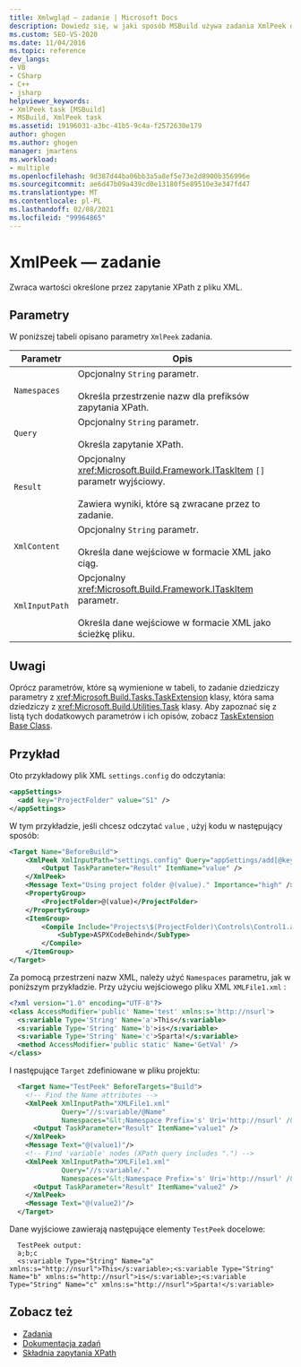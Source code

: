 ```yaml
---
title: Xmlwgląd — zadanie | Microsoft Docs
description: Dowiedz się, w jaki sposób MSBuild używa zadania XmlPeek do zwracania wartości określonych przez zapytanie XPath z pliku XML.
ms.custom: SEO-VS-2020
ms.date: 11/04/2016
ms.topic: reference
dev_langs:
- VB
- CSharp
- C++
- jsharp
helpviewer_keywords:
- XmlPeek task [MSBuild]
- MSBuild, XmlPeek task
ms.assetid: 19196031-a3bc-41b5-9c4a-f2572630e179
author: ghogen
ms.author: ghogen
manager: jmartens
ms.workload:
- multiple
ms.openlocfilehash: 9d387d44ba06bb3a5a8ef5e73e2d8900b356996e
ms.sourcegitcommit: ae6d47b09a439cd0e13180f5e89510e3e347fd47
ms.translationtype: MT
ms.contentlocale: pl-PL
ms.lasthandoff: 02/08/2021
ms.locfileid: "99964865"
---
```

# <a name="xmlpeek-task"></a>XmlPeek — zadanie

Zwraca wartości określone przez zapytanie XPath z pliku XML.

## <a name="parameters"></a>Parametry

 W poniższej tabeli opisano parametry `XmlPeek` zadania.

|Parametr|Opis|
|---------------|-----------------|
|`Namespaces`|Opcjonalny `String` parametr.<br /><br /> Określa przestrzenie nazw dla prefiksów zapytania XPath.|
|`Query`|Opcjonalny `String` parametr.<br /><br /> Określa zapytanie XPath.|
|`Result`|Opcjonalny <xref:Microsoft.Build.Framework.ITaskItem> `[]` parametr wyjściowy.<br /><br /> Zawiera wyniki, które są zwracane przez to zadanie.|
|`XmlContent`|Opcjonalny `String` parametr.<br /><br /> Określa dane wejściowe w formacie XML jako ciąg.|
|`XmlInputPath`|Opcjonalny <xref:Microsoft.Build.Framework.ITaskItem> parametr.<br /><br /> Określa dane wejściowe w formacie XML jako ścieżkę pliku.|

## <a name="remarks"></a>Uwagi

 Oprócz parametrów, które są wymienione w tabeli, to zadanie dziedziczy parametry z <xref:Microsoft.Build.Tasks.TaskExtension> klasy, która sama dziedziczy z <xref:Microsoft.Build.Utilities.Task> klasy. Aby zapoznać się z listą tych dodatkowych parametrów i ich opisów, zobacz [TaskExtension Base Class](../msbuild/taskextension-base-class.md).

## <a name="example"></a>Przykład

Oto przykładowy plik XML `settings.config` do odczytania:

```xml
<appSettings>
  <add key="ProjectFolder" value="S1" />
</appSettings>
```

W tym przykładzie, jeśli chcesz odczytać `value` , użyj kodu w następujący sposób:

```xml
<Target Name="BeforeBuild">
    <XmlPeek XmlInputPath="settings.config" Query="appSettings/add[@key='ProjectFolder']/@value">
        <Output TaskParameter="Result" ItemName="value" />
    </XmlPeek>
    <Message Text="Using project folder @(value)." Importance="high" />
    <PropertyGroup>
        <ProjectFolder>@(value)</ProjectFolder>
    </PropertyGroup>
    <ItemGroup>
        <Compile Include="Projects\$(ProjectFolder)\Controls\Control1.ascx.cs">
            <SubType>ASPXCodeBehind</SubType>
        </Compile>
    </ItemGroup>
</Target>
```

Za pomocą przestrzeni nazw XML, należy użyć `Namespaces` parametru, jak w poniższym przykładzie. Przy użyciu wejściowego pliku XML `XMLFile1.xml` :

```xml
<?xml version="1.0" encoding="UTF-8"?>
<class AccessModifier='public' Name='test' xmlns:s='http://nsurl'>
  <s:variable Type='String' Name='a'>This</s:variable>
  <s:variable Type='String' Name='b'>is</s:variable>
  <s:variable Type='String' Name='c'>Sparta!</s:variable>
  <method AccessModifier='public static' Name='GetVal' />
</class>
```

I następujące `Target` zdefiniowane w pliku projektu:

```xml
  <Target Name="TestPeek" BeforeTargets="Build">
    <!-- Find the Name attributes -->
    <XmlPeek XmlInputPath="XMLFile1.xml"
             Query="//s:variable/@Name"
             Namespaces="&lt;Namespace Prefix='s' Uri='http://nsurl' /&gt;">
      <Output TaskParameter="Result" ItemName="value1" />
    </XmlPeek>
    <Message Text="@(value1)"/>
    <!-- Find 'variable' nodes (XPath query includes ".") -->
    <XmlPeek XmlInputPath="XMLFile1.xml"
             Query="//s:variable/."
             Namespaces="&lt;Namespace Prefix='s' Uri='http://nsurl' /&gt;">
      <Output TaskParameter="Result" ItemName="value2" />
    </XmlPeek>
    <Message Text="@(value2)"/>
  </Target>
```

Dane wyjściowe zawierają następujące elementy `TestPeek` docelowe:

```output
  TestPeek output:
  a;b;c
  <s:variable Type="String" Name="a" xmlns:s="http://nsurl">This</s:variable>;<s:variable Type="String" Name="b" xmlns:s="http://nsurl">is</s:variable>;<s:variable Type="String" Name="c" xmlns:s="http://nsurl">Sparta!</s:variable>
```

## <a name="see-also"></a>Zobacz też

- [Zadania](../msbuild/msbuild-tasks.md)
- [Dokumentacja zadań](../msbuild/msbuild-task-reference.md)
- [Składnia zapytania XPath](https://wikipedia.org/wiki/XPath)

